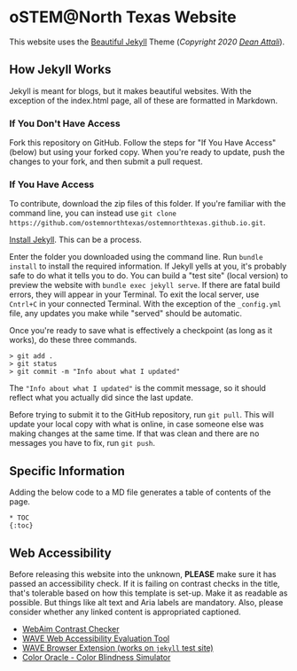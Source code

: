 # oSTEM@North Texas Website

This website uses the [Beautiful Jekyll](https://github.com/daattali/beautiful-jekyll) Theme
(*Copyright 2020 [Dean Attali](https://deanattali.com)*).

## How Jekyll Works

Jekyll is meant for blogs, but it makes beautiful websites.
With the exception of the index.html page, all of these are formatted in
Markdown.

### If You Don't Have Access
Fork this repository on GitHub. Follow the steps for "If You Have Access"
(below) but using your forked copy. When you're ready to update, push the
changes to your fork, and then submit a pull request.

### If You Have Access
To contribute, download the zip files of this folder.
If you're familiar with the command line, you can instead use
`git clone https://github.com/ostemnorthtexas/ostemnorthtexas.github.io.git`.

[Install Jekyll](https://jekyllrb.com/docs/installation/). This can be a process.

Enter the folder you downloaded using the command line.
Run `bundle install` to install the required information.
If Jekyll yells at you, it's probably safe to do what it tells you to do.
You can build a "test site" (local version) to preview the website with
`bundle exec jekyll serve`.
If there are fatal build errors, they will appear in your Terminal.
To exit the local server, use `Cntrl+C` in your connected Terminal.
With the exception of the `_config.yml` file, any updates you make while
"served" should be automatic.

Once you're ready to save what is effectively a checkpoint (as long as it works),
do these three commands.
```
> git add .
> git status
> git commit -m "Info about what I updated"
```
The `"Info about what I updated"` is the commit message, so it should reflect
what you actually did since the last update.

Before trying to submit it to the GitHub repository, run `git pull`.
This will update your local copy with what is online, in case someone else
was making changes at the same time.
If that was clean and there are no messages you have to fix, run `git push`.

## Specific Information

Adding the below code to a MD file generates a table of contents of the page.
```
* TOC
{:toc}
```

## Web Accessibility

Before releasing this website into the unknown, **PLEASE** make sure it has
passed an accessibility check.
If it is failing on contrast checks in the title, that's tolerable based on
how this template is set-up. Make it as readable as possible.
But things like alt text and Aria labels are mandatory.
Also, please consider whether any linked content is appropriated captioned.
- [WebAim Contrast Checker](https://webaim.org/resources/contrastchecker/)
- [WAVE Web Accessibility Evaluation Tool](https://wave.webaim.org/)
- [WAVE Browser Extension (works on `jekyll` test site)](https://wave.webaim.org/extension/)
- [Color Oracle - Color Blindness Simulator](https://colororacle.org/)
